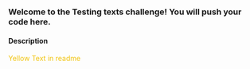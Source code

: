 ### Welcome to the Testing texts challenge! You will push your code here.

#### Description
<span style="color:#f1c40f">Yellow Text in readme</span>

